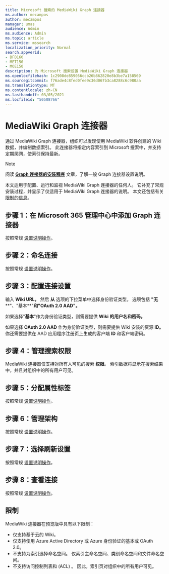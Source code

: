 ```yaml
---
title: Microsoft 搜索的 MediaWiki Graph 连接器
ms.author: mecampos
author: mecampos
manager: umas
audience: Admin
ms.audience: Admin
ms.topic: article
ms.service: mssearch
localization_priority: Normal
search.appverid:
- BFB160
- MET150
- MOE150
description: 为 Microsoft 搜索设置 MediaWiki Graph 连接器
ms.openlocfilehash: 1c2908de859056ccb26b862820e8b3be7a158569
ms.sourcegitcommit: f76ade4c8fed0fee9c36d067b3ca8288c6c980aa
ms.translationtype: MT
ms.contentlocale: zh-CN
ms.lasthandoff: 03/05/2021
ms.locfileid: "50508766"
---
```

<!---Previous ms.author: monaray --->

# <a name="mediawiki-graph-connector"></a>MediaWiki Graph 连接器

通过 MediaWiki Graph 连接器，组织可以发现使用 MediaWiki 软件创建的 Wiki 数据，并编制数据索引。 此连接器将指定内容索引到 Microsoft 搜索中，并支持定期爬网，使索引保持最新。

> [!NOTE]
> 阅读 [**Graph 连接器的安装程序**](configure-connector.md) 文章，了解一般 Graph 连接器设置说明。

本文适用于配置、运行和监视 MediaWiki Graph 连接器的任何人。 它补充了常规安装过程，并显示了仅适用于 MediaWiki Graph 连接器的说明。 本文还包括有关 [限制的信息](#limitations)。

<!---## Before you get started-->

<!---Insert "Before you get started" recommendations for this data source-->

## <a name="step-1-add-a-graph-connector-in-the-microsoft-365-admin-center"></a>步骤 1：在 Microsoft 365 管理中心中添加 Graph 连接器

按照常规 [设置说明操作](https://docs.microsoft.com/microsoftsearch/configure-connector)。
<!---If the above phrase does not apply, delete it and insert specific details for your data source that are different from general setup instructions.-->

## <a name="step-2-name-the-connection"></a>步骤 2：命名连接

按照常规 [设置说明操作](https://docs.microsoft.com/microsoftsearch/configure-connector)。
<!---If the above phrase does not apply, delete it and insert specific details for your data source that are different from general setup instructions.-->

## <a name="step-3-configure-the-connection-settings"></a>步骤 3：配置连接设置

输入 **Wiki URL，** 然后 **从** 选项的下拉菜单中选择身份验证类型。 选项包括 **"无****"、"基本**"**和"OAuth 2.0 AAD"。**

如果选择"**基本**"作为身份验证类型，则需要提供 **Wiki** **的用户名和密码。**

如果选择 **OAuth 2.0 AAD** 作为身份验证类型，则需要提供 Wiki 安装的资源 **ID。** 你还需要提供在 AAD 应用程序注册页上生成的客户端 **ID** 和客户端密码。

## <a name="step-4-manage-search-permissions"></a>步骤 4：管理搜索权限

MediaWiki 连接器仅支持对所有人可见的搜索 **权限**。 索引数据将显示在搜索结果中，并且对组织中的所有用户可见。

## <a name="step-5-assign-property-labels"></a>步骤 5：分配属性标签

按照常规 [设置说明操作](https://docs.microsoft.com/microsoftsearch/configure-connector)。
<!---If the above phrase does not apply, delete it and insert specific details for your data source that are different from general setup instructions.-->

## <a name="step-6-manage-schema"></a>步骤 6：管理架构

按照常规 [设置说明操作](https://docs.microsoft.com/microsoftsearch/configure-connector)。
<!---If the above phrase does not apply, delete it and insert specific details for your data source that are different from general setup instructions.-->

## <a name="step-7-choose-refresh-settings"></a>步骤 7：选择刷新设置

按照常规 [设置说明操作](https://docs.microsoft.com/microsoftsearch/configure-connector)。
<!---If the above phrase does not apply, delete it and insert specific details for your data source that are different from general setup instructions.-->

## <a name="step-8-review-connection"></a>步骤 8：查看连接

按照常规 [设置说明操作](https://docs.microsoft.com/microsoftsearch/configure-connector)。
<!---If the above phrase does not apply, delete it and insert specific details for your data source that are different from general setup instructions.-->

<!---## Troubleshooting-->
<!---To be added-->

## <a name="limitations"></a>限制

MediaWiki 连接器在预览版中具有以下限制：

* 仅支持基于云的 Wiki。
* 仅支持使用 Azure Active Directory 或 Azure 身份验证的基本或 OAuth 2.0。
* 不支持为索引选择命名空间。 仅索引主命名空间、类别命名空间和文件命名空间。
* 不支持访问控制列表和 (ACL) 。 因此，索引页对组织中的所有用户可见。
